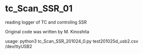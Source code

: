 # tc_Scan_SSR_01
reading logger of TC and controling SSR

Original code was written by M. Kinoshita

usage: python3 tc_Scan_SSR_201024_0.py test201025d_usb2.csv /dev/ttyUSB2
